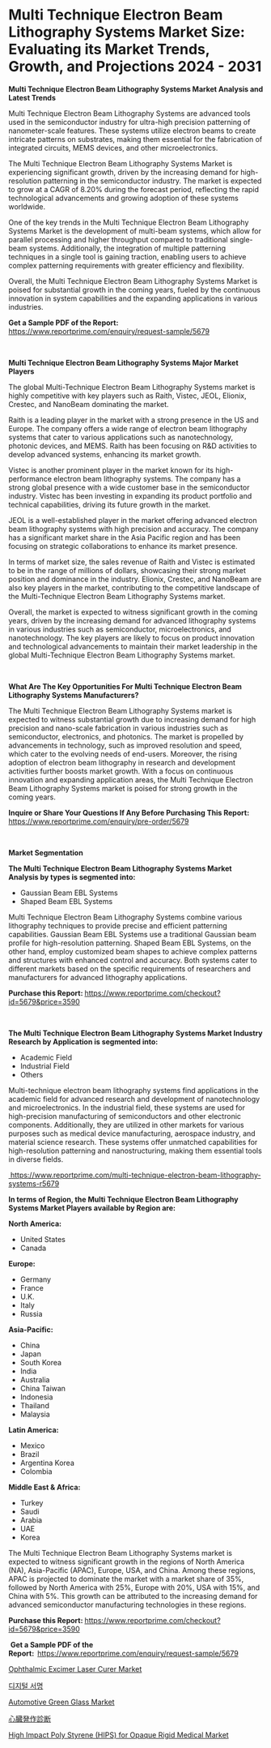 <p><h1>Multi Technique Electron Beam Lithography Systems Market Size: Evaluating its Market Trends, Growth, and Projections 2024 - 2031</h1></p><p><strong>Multi Technique Electron Beam Lithography Systems Market Analysis and Latest Trends</strong></p>
<p><p>Multi Technique Electron Beam Lithography Systems are advanced tools used in the semiconductor industry for ultra-high precision patterning of nanometer-scale features. These systems utilize electron beams to create intricate patterns on substrates, making them essential for the fabrication of integrated circuits, MEMS devices, and other microelectronics.</p><p>The Multi Technique Electron Beam Lithography Systems Market is experiencing significant growth, driven by the increasing demand for high-resolution patterning in the semiconductor industry. The market is expected to grow at a CAGR of 8.20% during the forecast period, reflecting the rapid technological advancements and growing adoption of these systems worldwide.</p><p>One of the key trends in the Multi Technique Electron Beam Lithography Systems Market is the development of multi-beam systems, which allow for parallel processing and higher throughput compared to traditional single-beam systems. Additionally, the integration of multiple patterning techniques in a single tool is gaining traction, enabling users to achieve complex patterning requirements with greater efficiency and flexibility.</p><p>Overall, the Multi Technique Electron Beam Lithography Systems Market is poised for substantial growth in the coming years, fueled by the continuous innovation in system capabilities and the expanding applications in various industries.</p></p>
<p><strong>Get a Sample PDF of the Report:&nbsp;</strong> <a href="https://www.reportprime.com/enquiry/request-sample/5679">https://www.reportprime.com/enquiry/request-sample/5679</a></p>
<p>&nbsp;</p>
<p><strong>Multi Technique Electron Beam Lithography Systems Major Market Players</strong></p>
<p><p>The global Multi-Technique Electron Beam Lithography Systems market is highly competitive with key players such as Raith, Vistec, JEOL, Elionix, Crestec, and NanoBeam dominating the market. </p><p>Raith is a leading player in the market with a strong presence in the US and Europe. The company offers a wide range of electron beam lithography systems that cater to various applications such as nanotechnology, photonic devices, and MEMS. Raith has been focusing on R&D activities to develop advanced systems, enhancing its market growth. </p><p>Vistec is another prominent player in the market known for its high-performance electron beam lithography systems. The company has a strong global presence with a wide customer base in the semiconductor industry. Vistec has been investing in expanding its product portfolio and technical capabilities, driving its future growth in the market. </p><p>JEOL is a well-established player in the market offering advanced electron beam lithography systems with high precision and accuracy. The company has a significant market share in the Asia Pacific region and has been focusing on strategic collaborations to enhance its market presence. </p><p>In terms of market size, the sales revenue of Raith and Vistec is estimated to be in the range of millions of dollars, showcasing their strong market position and dominance in the industry. Elionix, Crestec, and NanoBeam are also key players in the market, contributing to the competitive landscape of the Multi-Technique Electron Beam Lithography Systems market. </p><p>Overall, the market is expected to witness significant growth in the coming years, driven by the increasing demand for advanced lithography systems in various industries such as semiconductor, microelectronics, and nanotechnology. The key players are likely to focus on product innovation and technological advancements to maintain their market leadership in the global Multi-Technique Electron Beam Lithography Systems market.</p></p>
<p>&nbsp;</p>
<p><strong>What Are The Key Opportunities For Multi Technique Electron Beam Lithography Systems Manufacturers?</strong></p>
<p><p>The Multi Technique Electron Beam Lithography Systems market is expected to witness substantial growth due to increasing demand for high precision and nano-scale fabrication in various industries such as semiconductor, electronics, and photonics. The market is propelled by advancements in technology, such as improved resolution and speed, which cater to the evolving needs of end-users. Moreover, the rising adoption of electron beam lithography in research and development activities further boosts market growth. With a focus on continuous innovation and expanding application areas, the Multi Technique Electron Beam Lithography Systems market is poised for strong growth in the coming years.</p></p>
<p><strong>Inquire or Share Your Questions If Any Before Purchasing This Report:</strong> <a href="https://www.reportprime.com/enquiry/pre-order/5679">https://www.reportprime.com/enquiry/pre-order/5679</a></p>
<p>&nbsp;</p>
<p><strong>Market Segmentation</strong></p>
<p><strong>The Multi Technique Electron Beam Lithography Systems Market Analysis by types is segmented into:</strong></p>
<p><ul><li>Gaussian Beam EBL Systems</li><li>Shaped Beam EBL Systems</li></ul></p>
<p><p>Multi Technique Electron Beam Lithography Systems combine various lithography techniques to provide precise and efficient patterning capabilities. Gaussian Beam EBL Systems use a traditional Gaussian beam profile for high-resolution patterning. Shaped Beam EBL Systems, on the other hand, employ customized beam shapes to achieve complex patterns and structures with enhanced control and accuracy. Both systems cater to different markets based on the specific requirements of researchers and manufacturers for advanced lithography applications.</p></p>
<p><strong>Purchase this Report:&nbsp;</strong><a href="https://www.reportprime.com/checkout?id=5679&price=3590">https://www.reportprime.com/checkout?id=5679&price=3590</a></p>
<p>&nbsp;</p>
<p><strong>The Multi Technique Electron Beam Lithography Systems Market Industry Research by Application is segmented into:</strong></p>
<p><ul><li>Academic Field</li><li>Industrial Field</li><li>Others</li></ul></p>
<p><p>Multi-technique electron beam lithography systems find applications in the academic field for advanced research and development of nanotechnology and microelectronics. In the industrial field, these systems are used for high-precision manufacturing of semiconductors and other electronic components. Additionally, they are utilized in other markets for various purposes such as medical device manufacturing, aerospace industry, and material science research. These systems offer unmatched capabilities for high-resolution patterning and nanostructuring, making them essential tools in diverse fields.</p></p>
<p><a href="https://www.reportprime.com/multi-technique-electron-beam-lithography-systems-r5679">&nbsp;https://www.reportprime.com/multi-technique-electron-beam-lithography-systems-r5679</a></p>
<p><strong>In terms of Region, the Multi Technique Electron Beam Lithography Systems Market Players available by Region are:</strong></p>
<p>
    <p> <strong> North America: </strong>
        <ul>
            <li>United States</li>
            <li>Canada</li>
        </ul>
        </p> 
    <p> <strong> Europe: </strong>
        <ul>
            <li>Germany</li>
            <li>France</li>
            <li>U.K.</li>
            <li>Italy</li>
            <li>Russia</li>
        </ul>
        </p> 
    <p> <strong> Asia-Pacific: </strong>
        <ul>
            <li>China</li>
            <li>Japan</li>
            <li>South Korea</li>
            <li>India</li>
            <li>Australia</li>
            <li>China Taiwan</li>
            <li>Indonesia</li>
            <li>Thailand</li>
            <li>Malaysia</li>
        </ul>
        </p> 
    <p> <strong> Latin America: </strong>
        <ul>
            <li>Mexico</li>
            <li>Brazil</li>
            <li>Argentina Korea</li>
            <li>Colombia</li>
        </ul>
        </p> 
    <p> <strong> Middle East & Africa: </strong>
        <ul>
            <li>Turkey</li>
            <li>Saudi</li>
            <li>Arabia</li>
            <li>UAE</li>
            <li>Korea</li>
        </ul>
    </p>
    </p>
<p><p>The Multi Technique Electron Beam Lithography Systems market is expected to witness significant growth in the regions of North America (NA), Asia-Pacific (APAC), Europe, USA, and China. Among these regions, APAC is projected to dominate the market with a market share of 35%, followed by North America with 25%, Europe with 20%, USA with 15%, and China with 5%. This growth can be attributed to the increasing demand for advanced semiconductor manufacturing technologies in these regions.</p></p>
<p><strong>Purchase this Report: </strong><a href="https://www.reportprime.com/checkout?id=5679&price=3590">https://www.reportprime.com/checkout?id=5679&price=3590</a></p>
<p>&nbsp;<strong>Get a Sample PDF of the Report:&nbsp;&nbsp;</strong><a href="https://www.reportprime.com/enquiry/request-sample/5679">https://www.reportprime.com/enquiry/request-sample/5679</a></p>
<p><strong></strong></p>
<p><p><a href="https://issuu.com/reportprime-2/docs/ophthalmic-excimer-laser-curer-market-size-2030.pp">Ophthalmic Excimer Laser Curer Market</a></p><p><a href="https://medium.com/@toreygrimes2022/%EA%B8%80%EB%A1%9C%EB%B2%8C-%EB%94%94%EC%A7%80%ED%84%B8-%EC%84%9C%EB%AA%85-%EC%8B%9C%EC%9E%A5-%EB%8F%99%ED%96%A5-%EC%84%B1%EC%9E%A5-%EA%B8%B0%ED%9A%8C%EC%99%80-%EB%8F%84%EC%A0%84%EC%97%90-%EB%8C%80%ED%95%9C-%ED%86%B5%EC%B0%B0%EB%A0%A5%EC%9D%80-2024%EB%85%84%EB%B6%80%ED%84%B0-2031%EB%85%84%EA%B9%8C%EC%A7%80-%EC%98%88%EC%B8%A1%EB%90%A9%EB%8B%88%EB%8B%A4-000cff6222e4">디지털 서명</a></p><p><a href="https://medium.com/@gabrieluffman5656/future-trends-in-global-automotive-green-glass-market-market-insights-and-analysis-from-2024-to-cf6a028423aa">Automotive Green Glass Market</a></p><p><a href="https://medium.com/@trevawiszk20231/%E5%BF%83%E8%87%93%E7%99%BA%E4%BD%9C%E8%A8%BA%E6%96%AD%E5%B8%82%E5%A0%B4%E5%B1%95%E6%9C%9B-%E5%AE%8C%E5%85%A8%E3%81%AA%E7%94%A3%E6%A5%AD%E5%88%86%E6%9E%90-2024%E5%B9%B4%E3%81%8B%E3%82%892031%E5%B9%B4%E3%81%BE%E3%81%A7-db69e5bff912">心臓発作診断</a></p><p><a href="https://issuu.com/reportprime-2/docs/high-impact-poly-styrene-hips-for-o_fde9520abfbc15">High Impact Poly Styrene (HIPS) for Opaque Rigid Medical Market</a></p></p>